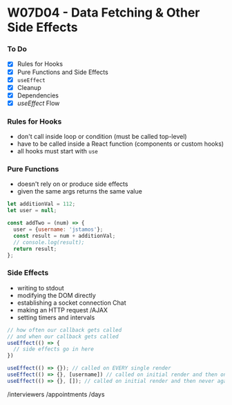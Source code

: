 # W07D04 - Data Fetching & Other Side Effects

### To Do
- [x] Rules for Hooks
- [x] Pure Functions and Side Effects
- [x] `useEffect`
- [x] Cleanup
- [x] Dependencies
- [x] _useEffect_ Flow

### Rules for Hooks
* don't call inside loop or condition (must be called top-level)
* have to be called inside a React function (components or custom hooks)
* all hooks must start with `use`

### Pure Functions
* doesn't rely on or produce side effects
* given the same args returns the same value

```js
let additionVal = 112;
let user = null;

const addTwo = (num) => {
  user = {username: 'jstamos'};
  const result = num + additionVal;
  // console.log(result);
  return result;
};
```

### Side Effects
* writing to stdout
* modifying the DOM directly
* establishing a socket connection Chat
* making an HTTP request /AJAX
* setting timers and intervals

```js
// how often our callback gets called
// and when our callback gets called
useEffect(() => {
  // side effects go in here
})
```


```js
useEffect(() => {}); // called on EVERY single render
useEffect(() => {}, [username]) // called on initial render and then only if username changes
useEffect(() => {}, []); // called on initial render and then never again
```


/interviewers
/appointments
/days












